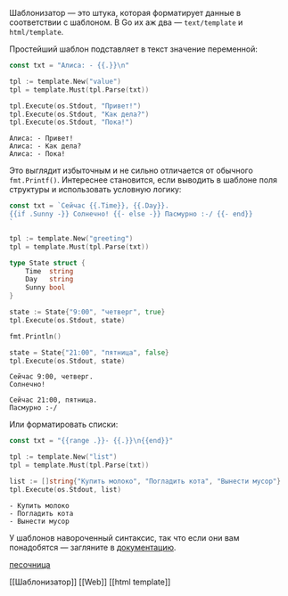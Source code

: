 Шаблонизатор — это штука, которая форматирует данные в соответствии с шаблоном. В Go их аж два — `text/template` и `html/template`.

Простейший шаблон подставляет в текст значение переменной:

```go
const txt = "Алиса: - {{.}}\n"

tpl := template.New("value")
tpl = template.Must(tpl.Parse(txt))

tpl.Execute(os.Stdout, "Привет!")
tpl.Execute(os.Stdout, "Как дела?")
tpl.Execute(os.Stdout, "Пока!")
```

```no-highlight
Алиса: - Привет!
Алиса: - Как дела?
Алиса: - Пока!
```

Это выглядит избыточным и не сильно отличается от обычного `fmt.Printf()`. Интереснее становится, если выводить в шаблоне поля структуры и использовать условную логику:

```go
const txt = `Сейчас {{.Time}}, {{.Day}}.
{{if .Sunny -}} Солнечно! {{- else -}} Пасмурно :-/ {{- end}}
`

tpl := template.New("greeting")
tpl = template.Must(tpl.Parse(txt))

type State struct {
    Time  string
    Day   string
    Sunny bool
}

state := State{"9:00", "четверг", true}
tpl.Execute(os.Stdout, state)

fmt.Println()

state = State{"21:00", "пятница", false}
tpl.Execute(os.Stdout, state)
```

```no-highlight
Сейчас 9:00, четверг.
Солнечно!

Сейчас 21:00, пятница.
Пасмурно :-/
```

Или форматировать списки:

```go
const txt = "{{range .}}- {{.}}\n{{end}}"

tpl := template.New("list")
tpl = template.Must(tpl.Parse(txt))

list := []string{"Купить молоко", "Погладить кота", "Вынести мусор"}
tpl.Execute(os.Stdout, list)
```

```no-highlight
- Купить молоко
- Погладить кота
- Вынести мусор
```

У шаблонов навороченный синтаксис, так что если они вам понадобятся — загляните в [документацию](https://pkg.go.dev/text/template).

[песочница](https://go.dev/play/p/fR9DtQEMssP)

[[Шаблонизатор]] [[Web]] [[html template]]